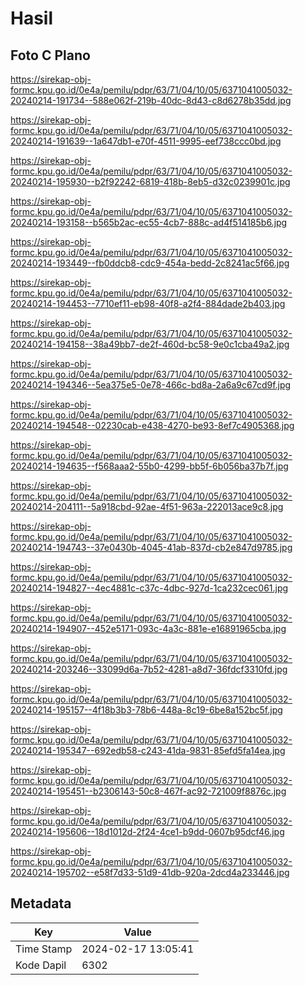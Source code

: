 # Hasil

## Foto C Plano

https://sirekap-obj-formc.kpu.go.id/0e4a/pemilu/pdpr/63/71/04/10/05/6371041005032-20240214-191734--588e062f-219b-40dc-8d43-c8d6278b35dd.jpg

https://sirekap-obj-formc.kpu.go.id/0e4a/pemilu/pdpr/63/71/04/10/05/6371041005032-20240214-191639--1a647db1-e70f-4511-9995-eef738ccc0bd.jpg

https://sirekap-obj-formc.kpu.go.id/0e4a/pemilu/pdpr/63/71/04/10/05/6371041005032-20240214-195930--b2f92242-6819-418b-8eb5-d32c0239901c.jpg

https://sirekap-obj-formc.kpu.go.id/0e4a/pemilu/pdpr/63/71/04/10/05/6371041005032-20240214-193158--b565b2ac-ec55-4cb7-888c-ad4f514185b6.jpg

https://sirekap-obj-formc.kpu.go.id/0e4a/pemilu/pdpr/63/71/04/10/05/6371041005032-20240214-193449--fb0ddcb8-cdc9-454a-bedd-2c8241ac5f66.jpg

https://sirekap-obj-formc.kpu.go.id/0e4a/pemilu/pdpr/63/71/04/10/05/6371041005032-20240214-194453--7710ef11-eb98-40f8-a2f4-884dade2b403.jpg

https://sirekap-obj-formc.kpu.go.id/0e4a/pemilu/pdpr/63/71/04/10/05/6371041005032-20240214-194158--38a49bb7-de2f-460d-bc58-9e0c1cba49a2.jpg

https://sirekap-obj-formc.kpu.go.id/0e4a/pemilu/pdpr/63/71/04/10/05/6371041005032-20240214-194346--5ea375e5-0e78-466c-bd8a-2a6a9c67cd9f.jpg

https://sirekap-obj-formc.kpu.go.id/0e4a/pemilu/pdpr/63/71/04/10/05/6371041005032-20240214-194548--02230cab-e438-4270-be93-8ef7c4905368.jpg

https://sirekap-obj-formc.kpu.go.id/0e4a/pemilu/pdpr/63/71/04/10/05/6371041005032-20240214-194635--f568aaa2-55b0-4299-bb5f-6b056ba37b7f.jpg

https://sirekap-obj-formc.kpu.go.id/0e4a/pemilu/pdpr/63/71/04/10/05/6371041005032-20240214-204111--5a918cbd-92ae-4f51-963a-222013ace9c8.jpg

https://sirekap-obj-formc.kpu.go.id/0e4a/pemilu/pdpr/63/71/04/10/05/6371041005032-20240214-194743--37e0430b-4045-41ab-837d-cb2e847d9785.jpg

https://sirekap-obj-formc.kpu.go.id/0e4a/pemilu/pdpr/63/71/04/10/05/6371041005032-20240214-194827--4ec4881c-c37c-4dbc-927d-1ca232cec061.jpg

https://sirekap-obj-formc.kpu.go.id/0e4a/pemilu/pdpr/63/71/04/10/05/6371041005032-20240214-194907--452e5171-093c-4a3c-881e-e16891965cba.jpg

https://sirekap-obj-formc.kpu.go.id/0e4a/pemilu/pdpr/63/71/04/10/05/6371041005032-20240214-203246--33099d6a-7b52-4281-a8d7-36fdcf3310fd.jpg

https://sirekap-obj-formc.kpu.go.id/0e4a/pemilu/pdpr/63/71/04/10/05/6371041005032-20240214-195157--4f18b3b3-78b6-448a-8c19-6be8a152bc5f.jpg

https://sirekap-obj-formc.kpu.go.id/0e4a/pemilu/pdpr/63/71/04/10/05/6371041005032-20240214-195347--692edb58-c243-41da-9831-85efd5fa14ea.jpg

https://sirekap-obj-formc.kpu.go.id/0e4a/pemilu/pdpr/63/71/04/10/05/6371041005032-20240214-195451--b2306143-50c8-467f-ac92-721009f8876c.jpg

https://sirekap-obj-formc.kpu.go.id/0e4a/pemilu/pdpr/63/71/04/10/05/6371041005032-20240214-195606--18d1012d-2f24-4ce1-b9dd-0607b95dcf46.jpg

https://sirekap-obj-formc.kpu.go.id/0e4a/pemilu/pdpr/63/71/04/10/05/6371041005032-20240214-195702--e58f7d33-51d9-41db-920a-2dcd4a233446.jpg


## Metadata

| Key        | Value               |
| ---------- | ------------------- |
| Time Stamp | 2024-02-17 13:05:41 |
| Kode Dapil | 6302                |



